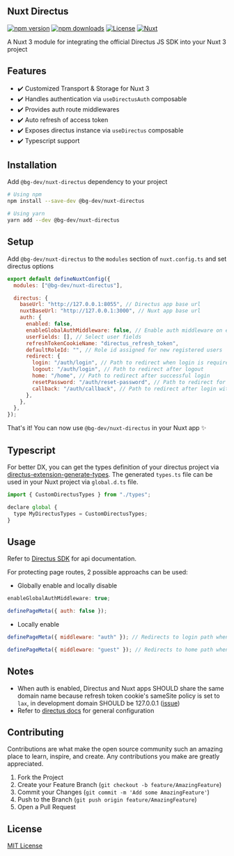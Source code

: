 ## Nuxt Directus

[![npm version][npm-version-src]][npm-version-href]
[![npm downloads][npm-downloads-src]][npm-downloads-href]
[![License][license-src]][license-href]
[![Nuxt][nuxt-src]][nuxt-href]

A Nuxt 3 module for integrating the official Directus JS SDK into your Nuxt 3 project

## Features

- ✔️ Customized Transport & Storage for Nuxt 3
- ✔️ Handles authentication via `useDirectusAuth`
  composable
- ✔️ Provides auth route middlewares
- ✔️ Auto refresh of access token
- ✔️ Exposes directus instance via `useDirectus` composable
- ✔️ Typescript support

## Installation

Add `@bg-dev/nuxt-directus` dependency to your project

```bash
# Using npm
npm install --save-dev @bg-dev/nuxt-directus

# Using yarn
yarn add --dev @bg-dev/nuxt-directus
```

## Setup

Add `@bg-dev/nuxt-directus` to the `modules` section of `nuxt.config.ts` and set directus options

```js
export default defineNuxtConfig({
  modules: ["@bg-dev/nuxt-directus"],

  directus: {
    baseUrl: "http://127.0.0.1:8055", // Directus app base url
    nuxtBaseUrl: "http://127.0.0.1:3000", // Nuxt app base url
    auth: {
      enabled: false,
      enableGlobalAuthMiddleware: false, // Enable auth middleware on every page
      userFields: [], // Select user fields 
      refreshTokenCookieName: "directus_refresh_token",
      defaultRoleId: "", // Role id assigned for new registered users
      redirect: {
        login: "/auth/login", // Path to redirect when login is required
        logout: "/auth/login", // Path to redirect after logout
        home: "/home", // Path to redirect after successful login
        resetPassword: "/auth/reset-password", // Path to redirect for password reset
        callback: "/auth/callback", // Path to redirect after login with provider
      },
    },
  },
});
```

That's it! You can now use `@bg-dev/nuxt-directus` in your Nuxt app ✨

## Typescript

For better DX, you can get the types definition of your directus project via [directus-extension-generate-types](https://github.com/maltejur/directus-extension-generate-types). The generated `types.ts` file can be used in your Nuxt project via `global.d.ts` file.

```js
import { CustomDirectusTypes } from "./types";

declare global {
  type MyDirectusTypes = CustomDirectusTypes;
}
```

## Usage

Refer to [Directus SDK](https://github.com/directus/sdk) for api documentation.

For protecting page routes, 2 possible approachs can be used:

- Globally enable and locally disable

```js
enableGlobalAuthMiddleware: true;
```

```js
definePageMeta({ auth: false });
```

- Locally enable

```js
definePageMeta({ middleware: "auth" }); // Redirects to login path when not loggedIn
```

```js
definePageMeta({ middleware: "guest" }); // Redirects to home path when loggedIn
```

## Notes

- When auth is enabled, Directus and Nuxt apps SHOULD share the same domain name because refresh token cookie's sameSite policy is set to `lax`, in development domain SHOULD be 127.0.0.1 ([issue](https://github.com/unjs/ofetch/issues/156))
- Refer to [directus docs](https://docs.directus.io/self-hosted/sso.html) for general configuration

## Contributing

Contributions are what make the open source community such an amazing place to learn, inspire, and create. Any contributions you make are greatly appreciated.

1. Fork the Project
2. Create your Feature Branch (`git checkout -b feature/AmazingFeature`)
3. Commit your Changes (`git commit -m 'Add some AmazingFeature'`)
4. Push to the Branch (`git push origin feature/AmazingFeature`)
5. Open a Pull Request

## License

[MIT License](./LICENSE)

<!-- Badges -->

[npm-version-src]: https://img.shields.io/npm/v/@bg-dev/nuxt-directus/latest.svg?style=flat&colorA=18181B&colorB=28CF8D
[npm-version-href]: https://npmjs.com/package/@bg-dev/nuxt-directus
[npm-downloads-src]: https://img.shields.io/npm/dm/@bg-dev/nuxt-directus.svg?style=flat&colorA=18181B&colorB=28CF8D
[npm-downloads-href]: https://npmjs.com/package/@bg-dev/nuxt-directus
[license-src]: https://img.shields.io/npm/l/@bg-dev/nuxt-directus.svg?style=flat&colorA=18181B&colorB=28CF8D
[license-href]: https://npmjs.com/package/@bg-dev/nuxt-directus
[nuxt-src]: https://img.shields.io/badge/Nuxt-18181B?logo=nuxt.js
[nuxt-href]: https://nuxt.com
